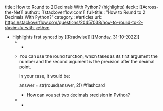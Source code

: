 title:: How to Round to 2 Decimals With Python? (highlights)
deck:: [[Across-the-Net]]
author:: [[stackoverflow.com]]
full-title:: "How to Round to 2 Decimals With Python?"
category:: #articles
url:: https://stackoverflow.com/questions/20457038/how-to-round-to-2-decimals-with-python

- Highlights first synced by [[Readwise]] [[Monday, 31-10-2022]]
	- -
	- You can use the round function, which takes as its first argument the number and the second argument is the precision after the decimal point.
	  
	  In your case, it would be:
	  
	  answer = str(round(answer, 2)) #flashcard
		- How can you set two decimals precision in Python?
	- -